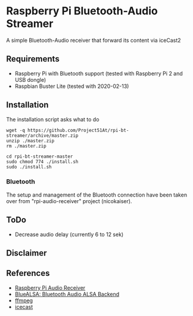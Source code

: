 # Raspberry Pi Bluetooth-Audio Streamer
A simple Bluetooth-Audio receiver that forward its content via iceCast2 

## Requirements
 - Raspberry Pi with Bluetooth support (tested with Raspberry Pi 2 and USB dongle)
 - Raspbian Buster Lite (tested with 2020-02-13)
 
## Installation
The installation script asks what to do

    wget -q https://github.com/Project51At/rpi-bt-streamer/archive/master.zip
    unzip ./master.zip
    rm ./master.zip

    cd rpi-bt-streamer-master
    sudo chmod 774 ./install.sh
    sudo ./install.sh

### Bluetooth
The setup and management of the Bluetooth connection have been taken over from "rpi-audio-receiver" project (nicokaiser).
    
## ToDo
- Decrease audio delay (currently 6 to 12 sek)

## Disclaimer

## References
- [Raspberry Pi Audio Receiver](https://github.com/nicokaiser/rpi-audio-receiver)
- [BlueALSA: Bluetooth Audio ALSA Backend](https://github.com/Arkq/bluez-alsa)
- [ffmpeg](https://www.ffmpeg.org/)
- [icecast](https://icecast.org/)
